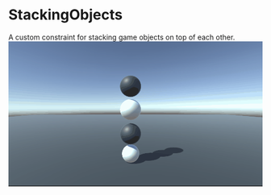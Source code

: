 # StackingObjects
A custom constraint for stacking game objects on top of each other.
![Alt Text](Stacking5.gif)
